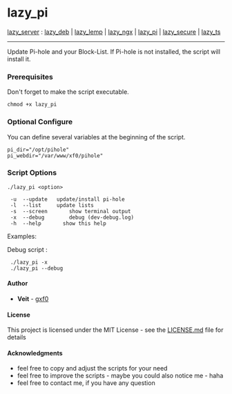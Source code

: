 # lazy_pi
[lazy_server](https://github.com/gxf0/lazy_server/tree/master/README.md) :
 [lazy_deb](https://github.com/gxf0/lazy_server/tree/master/docs/deb.md) |
 [lazy_lemp](https://github.com/gxf0/lazy_server/tree/master/docs/lemp.md) |
 [lazy_ngx](https://github.com/gxf0/lazy_server/tree/master/docs/ngx.md) |
 [lazy_pi](https://github.com/gxf0/lazy_server/tree/master/docs/pi.md) |
 [lazy_secure](https://github.com/gxf0/lazy_server/tree/master/docs/secure.md) |
 [lazy_ts](https://github.com/gxf0/lazy_server/tree/master/docs/ts3.md)
 * * *
Update Pi-hole and your Block-List.
If Pi-hole is not installed, the script will install it.

### Prerequisites

Don't forget to make the script executable.
```
chmod +x lazy_pi
```

### Optional Configure

You can define several variables at the beginning of the script.

```
pi_dir="/opt/pihole"
pi_webdir="/var/www/xf0/pihole"
```

### Script Options

```
./lazy_pi <option>

 -u  --update   update/install pi-hole
 -l  --list     update lists
 -s  --screen		show terminal output
 -x  --debug		debug (dev-debug.log)
 -h  --help		  show this help
```

Examples:

Debug script :
```
 ./lazy_pi -x
 ./lazy_pi --debug
```

#### Author

* **Veit** - [gxf0](https://github.com/gxf0)

#### License

This project is licensed under the MIT License - see the [LICENSE.md](LICENSE.md) file for details

#### Acknowledgments

* feel free to copy and adjust the scripts for your need
* feel free to improve the scripts - maybe you could also notice me - haha
* feel free to contact me, if you have any question
